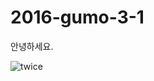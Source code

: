 # 2016-gumo-3-1

안녕하세요.

![twice](https://www.google.co.kr/url?sa=i&rct=j&q=&esrc=s&source=images&cd=&cad=rja&uact=8&ved=0ahUKEwiWn93G6u3PAhWGjpQKHaWVA_oQjRwIBw&url=https%3A%2F%2Fwww.timeanddate.com%2Fsun%2F&psig=AFQjCNG8gV0CncpCI7EE0qZVVHbY_SrFcg&ust=1477205793732420)
